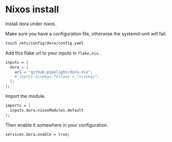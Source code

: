 # Nixos install

Install dora under nixos.

Make sure you have a configuration file,
otherwise the systemd-unit will fail.

```sh
touch /etc/config/dora/config.yaml
```

Add this flake url to your inputs in `flake.nix`.

```nix
inputs = {
  dora = {
    url = "github:pipelight/dora.nix";
    # inputs.nixpkgs.follows = "nixpkgs";
  };
};
```

Import the module.

```nix
imports = [
  inputs.dora.nixosModules.default
];
```

Then enable it somewhere in your configuration.

```nix
services.dora.enable = true;

```
